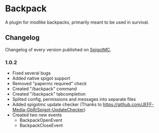 # Backpack

A plugin for modlike backpacks, primarily meant to be used in survival.

## Changelog

Changelog of every version published on [SpigotMC](https://www.spigotmc.org/resources/backpacks.111152/).

### 1.0.2

- Fixed several bugs
- Added native spigot support
- Removed "papermc required" check
- Created "/backpack" command
- Created "/backpack" tabcompletion
- Splited config, permissions and messages into separate files
- Added spigotmc update checker (Thanks to https://github.com/JEFF-Media-GbR/Spigot-UpdateChecker)
- Created two new events
    - BackpackOpenEvent
    - BackpackCloseEvent
